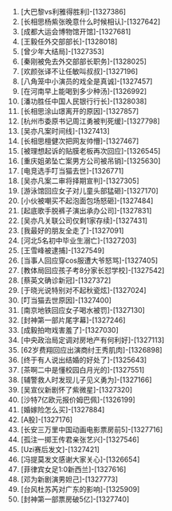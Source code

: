 
1. [大巴黎vs利雅得胜利]-[1327386]
1. [长相思杨紫张晚意什么时候相认]-[1327642]
1. [成都大运会博物馆开馆]-[1327681]
1. [王毅任外交部部长]-[1328018]
1. [曾少年大结局]-[1327353]
1. [秦刚被免去外交部部长职务]-[1328025]
1. [欢颜张译不让任敏叫叔叔]-[1327196]
1. [八角笼中小演员的戏全是真诚]-[1327457]
1. [在河南早上能喝到多少种汤]-[1326992]
1. [潘功胜任中国人民银行行长]-[1328038]
1. [长相思涂山璟离开的原因]-[1327857]
1. [杭州市委原书记周江勇被判死缓]-[1327798]
1. [吴亦凡案时间线]-[1327413]
1. [长相思檀健次把网友帅懵]-[1327467]
1. [被理想起诉的贴膜老板再次回应]-[1326545]
1. [重庆姐弟坠亡案男方公司被吊销]-[1325630]
1. [电竞选手叮当猫去世]-[1326771]
1. [吴亦凡案二审将择期宣判]-[1327305]
1. [游泳馆回应女子对儿童头部猛砸]-[1327170]
1. [小伙被嘲买不起泡面包场怒砸]-[1327484]
1. [起底歌手脱裤子演出承办公司]-[1327831]
1. [吴亦凡关联公司仅剩1家存续]-[1327431]
1. [我最好的朋友全走了]-[1327091]
1. [河北5名初中毕业生溺亡]-[1327203]
1. [王雪峰被逮捕]-[1327549]
1. [当事人回应穿cos服遭大爷怒骂]-[1327405]
1. [教体局回应孩子考8分家长怼学校]-[1327542]
1. [蔡英文确诊新冠]-[1327372]
1. [于晓光说特别对不起秋瓷炫]-[1327024]
1. [叮当猫去世原因]-[1327400]
1. [南京地铁回应女子喝水被罚]-[1327130]
1. [封神第一部片尾字幕]-[1327246]
1. [成毅拍吻戏害羞了]-[1327030]
1. [中央政治局定调对房地产有何利好]-[1327113]
1. [62岁费翔回应出演商纣王秀肌肉]-[1326898]
1. [终于有人说出结婚的好处了]-[1325643]
1. [茶啊二中是懂校园白月光的]-[1327551]
1. [辅警救人时发现儿子见义勇为]-[1327166]
1. [吴宣仪新剧怀了紫微星]-[1327320]
1. [沙特7亿欧元报价姆巴佩]-[1326199]
1. [婚嫁险怎么买]-[1327884]
1. [A股]-[1327176]
1. [长安三万里中国动画电影票房前5]-[1327716]
1. [孤注一掷王传君亲张艺兴]-[1327546]
1. [Uzi赛后发文]-[1327421]
1. [冯提莫发文感谢大家关心]-[1326654]
1. [菲律宾女足1:0新西兰]-[1327616]
1. [邓为新剧演男妲己]-[1327773]
1. [台风杜苏芮对广东的影响]-[1325909]
1. [封神第一部票房破5亿]-[1327740]